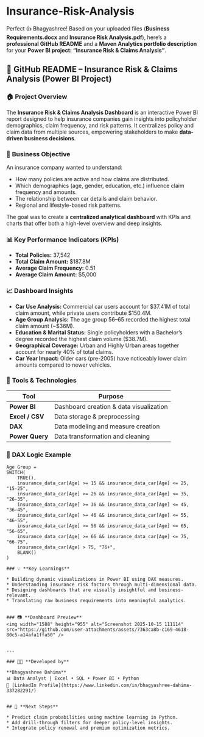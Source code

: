 # Insurance-Risk-Analysis
Perfect 👍 Bhagyashree!
Based on your uploaded files (**Business Requirements.docx** and **Insurance Risk Analysis.pdf**), here’s a **professional GitHub README** and a **Maven Analytics portfolio description** for your **Power BI project: “Insurance Risk & Claims Analysis”**.
 
## 🧾 **GitHub README – Insurance Risk & Claims Analysis (Power BI Project)**

### 🏠 Project Overview

The **Insurance Risk & Claims Analysis Dashboard** is an interactive Power BI report designed to help insurance companies gain insights into policyholder demographics, claim frequency, and risk patterns.
It centralizes policy and claim data from multiple sources, empowering stakeholders to make **data-driven business decisions**.

### 🎯 **Business Objective**

An insurance company wanted to understand:

* How many policies are active and how claims are distributed.
* Which demographics (age, gender, education, etc.) influence claim frequency and amounts.
* The relationship between car details and claim behavior.
* Regional and lifestyle-based risk patterns.

The goal was to create a **centralized analytical dashboard** with KPIs and charts that offer both a high-level overview and deep insights.

### 📊 **Key Performance Indicators (KPIs)**

* **Total Policies:** 37,542
* **Total Claim Amount:** $187.8M
* **Average Claim Frequency:** 0.51
* **Average Claim Amount:** $5,000

### 📈 **Dashboard Insights**

* **Car Use Analysis:** Commercial car users account for $37.41M of total claim amount, while private users contribute $150.4M.
* **Age Group Analysis:** The age group 56–65 recorded the highest total claim amount (~$36M).
* **Education & Marital Status:** Single policyholders with a Bachelor’s degree recorded the highest claim volume ($38.7M).
* **Geographical Coverage:** Urban and Highly Urban areas together account for nearly 40% of total claims.
* **Car Year Impact:** Older cars (pre-2005) have noticeably lower claim amounts compared to newer vehicles.


### 🧮 **Tools & Technologies**

| Tool            | Purpose                                 |
| --------------- | --------------------------------------- |
| **Power BI**    | Dashboard creation & data visualization |
| **Excel / CSV** | Data storage & preprocessing            |
| **DAX**         | Data modeling and measure creation      |
| **Power Query** | Data transformation and cleaning        |



### 🧠 **DAX Logic Example**

```DAX
Age Group =
SWITCH(
    TRUE(),
    insurance_data_car[Age] >= 15 && insurance_data_car[Age] <= 25, "15-25",
    insurance_data_car[Age] >= 26 && insurance_data_car[Age] <= 35, "26-35",
    insurance_data_car[Age] >= 36 && insurance_data_car[Age] <= 45, "36-45",
    insurance_data_car[Age] >= 46 && insurance_data_car[Age] <= 55, "46-55",
    insurance_data_car[Age] >= 56 && insurance_data_car[Age] <= 65, "56-65",
    insurance_data_car[Age] >= 66 && insurance_data_car[Age] <= 75, "66-75",
    insurance_data_car[Age] > 75, "76+",
    BLANK()
)

### 💡 **Key Learnings**

* Building dynamic visualizations in Power BI using DAX measures.
* Understanding insurance risk factors through multi-dimensional data.
* Designing dashboards that are visually insightful and business-relevant.
* Translating raw business requirements into meaningful analytics.


### 📷 **Dashboard Preview**
<img width="1588" height="955" alt="Screenshot 2025-10-15 111114" src="https://github.com/user-attachments/assets/7363ca8b-c169-4618-80c5-a14afa1ffa50" />


---

### 🧑‍💻 **Developed by**

**Bhagyashree Dahima**
📊 Data Analyst | Excel • SQL • Power BI • Python
🔗 [LinkedIn Profile](https://www.linkedin.com/in/bhagyashree-dahima-337282291/)


## 🚀 **Next Steps**

* Predict claim probabilities using machine learning in Python.
* Add drill-through filters for deeper policy-level insights.
* Integrate policy renewal and premium optimization metrics.
